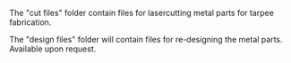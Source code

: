 The "cut files" folder contain files for lasercutting metal parts for tarpee fabrication.

The "design files" folder will contain files for re-designing the metal parts. Available upon request.

